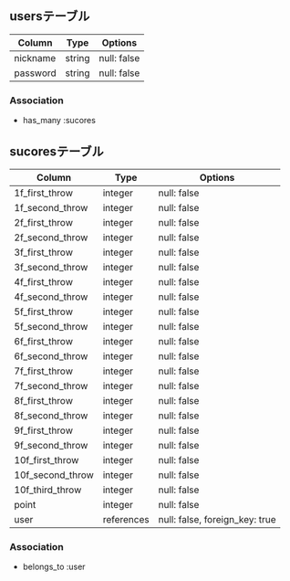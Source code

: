 ## usersテーブル

| Column   | Type    | Options     |
| -------- | ------- | ----------- |
| nickname | string  | null: false |
| password | string  | null: false |

### Association
- has_many :sucores

## sucoresテーブル

| Column           | Type    | Options     |
| ---------------- | ------- | ----------- |
| 1f_first_throw   | integer | null: false |
| 1f_second_throw  | integer | null: false |
| 2f_first_throw   | integer | null: false |
| 2f_second_throw  | integer | null: false |
| 3f_first_throw   | integer | null: false |
| 3f_second_throw  | integer | null: false |
| 4f_first_throw   | integer | null: false |
| 4f_second_throw  | integer | null: false |
| 5f_first_throw   | integer | null: false |
| 5f_second_throw  | integer | null: false |
| 6f_first_throw   | integer | null: false |
| 6f_second_throw  | integer | null: false |
| 7f_first_throw   | integer | null: false |
| 7f_second_throw  | integer | null: false |
| 8f_first_throw   | integer | null: false |
| 8f_second_throw  | integer | null: false |
| 9f_first_throw   | integer | null: false |
| 9f_second_throw  | integer | null: false |
| 10f_first_throw  | integer | null: false |
| 10f_second_throw | integer | null: false |
| 10f_third_throw  | integer | null: false |
| point            | integer | null: false |
| user             | references | null: false, foreign_key: true |

### Association
- belongs_to :user